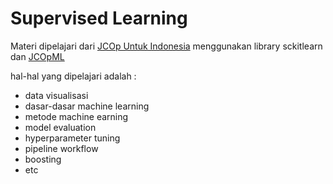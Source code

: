 # Supervised Learning 
Materi dipelajari dari [JCOp Untuk Indonesia](https://www.youtube.com/c/JCOpUntukIndonesia) menggunakan library sckitlearn dan [JCOpML](https://pypi.org/project/jcopml/)

hal-hal yang dipelajari adalah :
- data visualisasi
- dasar-dasar machine learning
- metode machine earning
- model evaluation
- hyperparameter tuning
- pipeline workflow
- boosting
- etc
